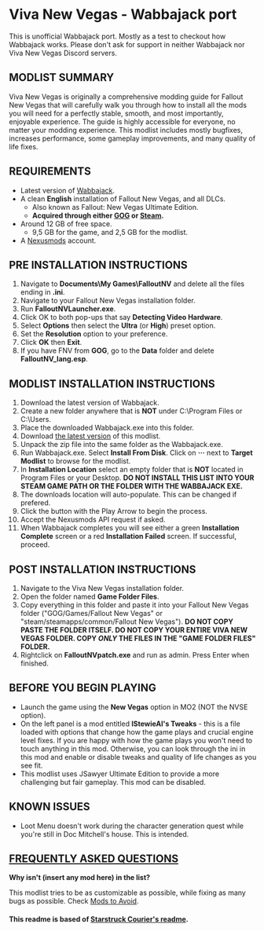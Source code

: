 # Viva New Vegas - Wabbajack port

This is unofficial Wabbajack port.
Mostly as a test to checkout how Wabbajack works.
Please don't ask for support in neither Wabbajack nor Viva New Vegas Discord servers.

## MODLIST SUMMARY

 Viva New Vegas is originally a comprehensive modding guide for Fallout New Vegas that will carefully walk you through how to install all the mods you will need for a perfectly stable, smooth, and most importantly, enjoyable experience. The guide is highly accessible for everyone, no matter your modding experience. This modlist includes mostly bugfixes, increases performance, some gameplay improvements, and many quality of life fixes.

## REQUIREMENTS

* Latest version of [Wabbajack](https://github.com/wabbajack-tools/wabbajack/releases/latest).
* A clean **English** installation of Fallout New Vegas, and all DLCs.
  * Also known as Fallout: New Vegas Ultimate Edition.
  * **Acquired through either [GOG](https://www.gog.com/game/fallout_new_vegas_ultimate_edition/) or [Steam](https://store.steampowered.com/sub/13435/).**
* Around 12 GB of free space.
  * 9,5 GB for the game, and 2,5 GB for the modlist.
* A [Nexusmods](https://www.nexusmods.com/) account.

## PRE INSTALLATION INSTRUCTIONS

1. Navigate to **Documents\My Games\FalloutNV** and delete all the files ending in **.ini**.
2. Navigate to your Fallout New Vegas installation folder.
3. Run **FalloutNVLauncher.exe**.
4. Click OK to both pop-ups that say **Detecting Video Hardware**.
5. Select **Options** then select the **Ultra** (or **High**) preset option.
6. Set the **Resolution** option to your preference.
7. Click **OK** then **Exit**.
8. If you have FNV from **GOG**, go to the **Data** folder and delete **FalloutNV_lang.esp**.

## MODLIST INSTALLATION INSTRUCTIONS

1. Download the latest version of Wabbajack.
2. Create a new folder anywhere that is **NOT** under C:\Program Files or C:\Users.
3. Place the downloaded Wabbajack.exe into this folder.
4. Download [the latest version](https://github.com/TDarkShadow/vivanewvegas-wabbajack/archive/master.zip) of this modlist.
5. Unpack the zip file into the same folder as the Wabbajack.exe.
6. Run Wabbajack.exe. Select **Install From Disk**. Click on **···** next to **Target Modlist** to browse for the modlist.
7. In **Installation Location** select an empty folder that is **NOT** located in Program Files or your Desktop. **DO NOT INSTALL THIS LIST INTO YOUR STEAM GAME PATH OR THE FOLDER WITH THE WABBAJACK EXE.**
8. The downloads location will auto-populate. This can be changed if prefered.
9. Click the button with the Play Arrow to begin the process.
10. Accept the Nexusmods API request if asked.
11. When Wabbajack completes you will see either a green **Installation Complete** screen or a red **Installation Failed** screen. If successful, proceed.

## POST INSTALLATION INSTRUCTIONS

1. Navigate to the Viva New Vegas installation folder.
2. Open the folder named **Game Folder Files**.
3. Copy everything in this folder and paste it into your Fallout New Vegas folder ("GOG/Games/Fallout New Vegas" or "steam/steamapps/common/Fallout New Vegas"). **DO NOT COPY PASTE THE FOLDER ITSELF. DO NOT COPY YOUR ENTIRE VIVA NEW VEGAS FOLDER. COPY _ONLY_ THE FILES IN THE "GAME FOLDER FILES" FOLDER.**
4. Rightclick on **FalloutNVpatch.exe** and run as admin. Press Enter when finished.

## BEFORE YOU BEGIN PLAYING

* Launch the game using the **New Vegas** option in MO2 (NOT the NVSE option).
* On the left panel is a mod entitled **lStewieAI's Tweaks** - this is a file loaded with options that change how the game plays and crucial engine level fixes. If you are happy with how the game plays you won't need to touch anything in this mod. Otherwise, you can look through the ini in this mod and enable or disable tweaks and quality of life changes as you see fit.
* This modlist uses JSawyer Ultimate Edition to provide a more challenging but fair gameplay. This mod can be disabled.

## KNOWN ISSUES

* Loot Menu doesn't work during the character generation quest while you're still in Doc Mitchell's house. This is intended.

## [FREQUENTLY ASKED QUESTIONS](https://vivanewvegas.github.io/faq.html)

**Why isn't (insert any mod here) in the list?**

This modlist tries to be as customizable as possible, while fixing as many bugs as possible. Check [Mods to Avoid](https://vivanewvegas.github.io/avoid-mods.html).

#### This readme is based of [Starstruck Courier's readme](https://github.com/Kaethela/Starstruck-Courier/blob/main/README.md).